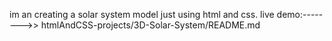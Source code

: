 im an creating a solar system model just using html and css. 
    live demo:-------->>      htmlAndCSS-projects/3D-Solar-System/README.md
